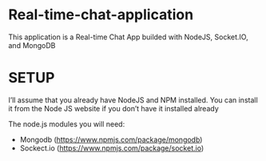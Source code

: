 # Real-time-chat-application

This application is a Real-time Chat App builded with NodeJS, Socket.IO, and MongoDB

# SETUP

I’ll assume that you already have NodeJS and NPM installed. You can install it from the Node JS website if you don’t have it installed already

The node.js modules you will need:
- Mongodb (https://www.npmjs.com/package/mongodb)
- Sockect.io (https://www.npmjs.com/package/socket.io)

